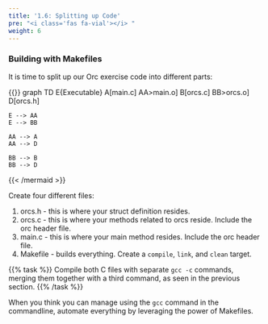 ```yaml
---
title: '1.6: Splitting up Code'
pre: "<i class='fas fa-vial'></i> "
weight: 6
---
```


### Building with Makefiles

It is time to split up our Orc exercise code into different parts:

{{<mermaid>}}
graph TD
    E{Executable}
    A[main.c]
    AA>main.o]
    B[orcs.c]
    BB>orcs.o]
    D[orcs.h]
    
    E --> AA
    E --> BB

    AA --> A
    AA --> D

    BB --> B
    BB --> D
{{< /mermaid >}}

Create four different files:

1. orcs.h - this is where your struct definition resides.
2. orcs.c - this is where your methods related to orcs reside. Include the orc header file.
3. main.c - this is where your main method resides. Include the orc header file.
4. Makefile - builds everything. Create a `compile`, `link`, and `clean` target.

{{% task %}}
Compile both C files with separate `gcc -c` commands, merging them together with a third command, as seen in the previous section. 
{{% /task %}}

When you think you can manage using the `gcc` command in the commandline, automate everything by leveraging the power of Makefiles. 
